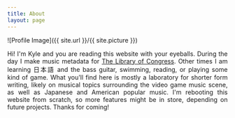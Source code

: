 ```yaml
---
title: About
layout: page
---
```

![Profile Image]({{ site.url }}/{{ site.picture }})

<p align="justify">Hi! I'm Kyle and you are reading this website with your eyeballs. During the day I make music metadata for <a href="https://www.loc.gov/" target="_blank">The Library of Congress</a>. Other times I am learning 日本語 and the bass guitar, swimming, reading, or playing some kind of game. What you'll find here is mostly a laboratory for shorter form writing, likely on musical topics surrounding the video game music scene, as well as Japanese and American popular music. I'm rebooting this website from scratch, so more features might be in store, depending on future projects. Thanks for coming!</p>
